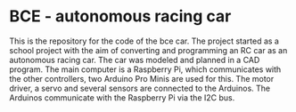 # BCE - autonomous racing car

This is the repository for the code of the bce car. The project started as a school project with the aim of converting and programming an RC car as an autonomous racing car. The car was modeled and planned in a CAD program. The main computer is a Raspberry Pi, which communicates with the other controllers, two Arduino Pro Minis are used for this. The motor driver, a servo and several sensors are connected to the Arduinos. The Arduinos communicate with the Raspberry Pi via the I2C bus.
